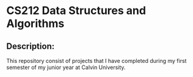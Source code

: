# CS212 Data Structures and Algorithms
## Description: <br/>
This repository consist of projects that I have completed during my first semester of my junior year at Calvin University. <br/>

